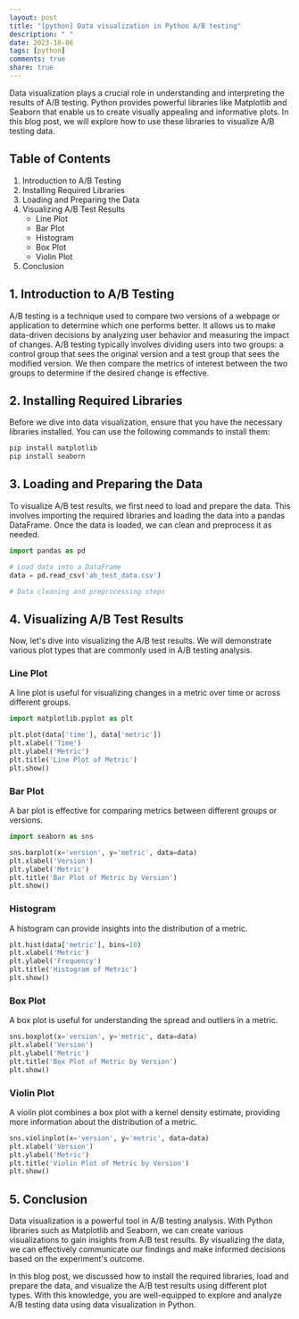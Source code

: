 ```yaml
---
layout: post
title: "[python] Data visualization in Python A/B testing"
description: " "
date: 2023-10-06
tags: [python]
comments: true
share: true
---
```


Data visualization plays a crucial role in understanding and interpreting the results of A/B testing. Python provides powerful libraries like Matplotlib and Seaborn that enable us to create visually appealing and informative plots. In this blog post, we will explore how to use these libraries to visualize A/B testing data.

## Table of Contents

1. Introduction to A/B Testing
2. Installing Required Libraries
3. Loading and Preparing the Data
4. Visualizing A/B Test Results
   - Line Plot
   - Bar Plot
   - Histogram
   - Box Plot
   - Violin Plot
5. Conclusion

## 1. Introduction to A/B Testing

A/B testing is a technique used to compare two versions of a webpage or application to determine which one performs better. It allows us to make data-driven decisions by analyzing user behavior and measuring the impact of changes. A/B testing typically involves dividing users into two groups: a control group that sees the original version and a test group that sees the modified version. We then compare the metrics of interest between the two groups to determine if the desired change is effective.

## 2. Installing Required Libraries

Before we dive into data visualization, ensure that you have the necessary libraries installed. You can use the following commands to install them:

```python
pip install matplotlib
pip install seaborn
```

## 3. Loading and Preparing the Data

To visualize A/B test results, we first need to load and prepare the data. This involves importing the required libraries and loading the data into a pandas DataFrame. Once the data is loaded, we can clean and preprocess it as needed.

```python
import pandas as pd

# Load data into a DataFrame
data = pd.read_csv('ab_test_data.csv')

# Data cleaning and preprocessing steps
```

## 4. Visualizing A/B Test Results

Now, let's dive into visualizing the A/B test results. We will demonstrate various plot types that are commonly used in A/B testing analysis.

### Line Plot

A line plot is useful for visualizing changes in a metric over time or across different groups.

```python
import matplotlib.pyplot as plt

plt.plot(data['time'], data['metric'])
plt.xlabel('Time')
plt.ylabel('Metric')
plt.title('Line Plot of Metric')
plt.show()
```

### Bar Plot

A bar plot is effective for comparing metrics between different groups or versions.

```python
import seaborn as sns

sns.barplot(x='version', y='metric', data=data)
plt.xlabel('Version')
plt.ylabel('Metric')
plt.title('Bar Plot of Metric by Version')
plt.show()
```

### Histogram

A histogram can provide insights into the distribution of a metric.

```python
plt.hist(data['metric'], bins=10)
plt.xlabel('Metric')
plt.ylabel('Frequency')
plt.title('Histogram of Metric')
plt.show()
```

### Box Plot

A box plot is useful for understanding the spread and outliers in a metric.

```python
sns.boxplot(x='version', y='metric', data=data)
plt.xlabel('Version')
plt.ylabel('Metric')
plt.title('Box Plot of Metric by Version')
plt.show()
```

### Violin Plot

A violin plot combines a box plot with a kernel density estimate, providing more information about the distribution of a metric.

```python
sns.violinplot(x='version', y='metric', data=data)
plt.xlabel('Version')
plt.ylabel('Metric')
plt.title('Violin Plot of Metric by Version')
plt.show()
```

## 5. Conclusion

Data visualization is a powerful tool in A/B testing analysis. With Python libraries such as Matplotlib and Seaborn, we can create various visualizations to gain insights from A/B test results. By visualizing the data, we can effectively communicate our findings and make informed decisions based on the experiment's outcome.

In this blog post, we discussed how to install the required libraries, load and prepare the data, and visualize the A/B test results using different plot types. With this knowledge, you are well-equipped to explore and analyze A/B testing data using data visualization in Python.